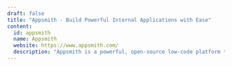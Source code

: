 ```yaml
---
draft: false
title: "Appsmith - Build Powerful Internal Applications with Ease"
content:
  id: appsmith
  name: Appsmith
  website: https://www.appsmith.com/
  description: "Appsmith is a powerful, open-source low-code platform that lets you build internal applications rapidly. Create dynamic CRUD apps, dashboards, and admin panels with ease."
---
```

